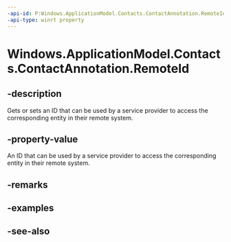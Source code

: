 ----api-id: P:Windows.ApplicationModel.Contacts.ContactAnnotation.RemoteId
-api-type: winrt property
---<!-- Property syntaxpublic string RemoteId { get;  set; }--># Windows.ApplicationModel.Contacts.ContactAnnotation.RemoteId## -descriptionGets or sets an ID that can be used by a service provider to access the corresponding entity in their remote system.## -property-valueAn ID that can be used by a service provider to access the corresponding entity in their remote system.## -remarks## -examples## -see-also